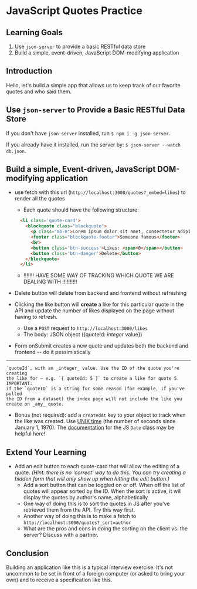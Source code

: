 # JavaScript Quotes Practice

## Learning Goals

1. Use `json-server` to provide a basic RESTful data store
2. Build a simple, event-driven, JavaScript DOM-modifying application

## Introduction

Hello, let's build a simple app that allows us to keep track of our favorite quotes and who said them.

## Use `json-server` to Provide a Basic RESTful Data Store

If you don't have `json-server` installed, run `$ npm i -g json-server`.

If you already have it installed, run the server by: `$ json-server --watch db.json`.

## Build a simple, Event-driven, JavaScript DOM-modifying application

* use fetch with this url (`http://localhost:3000/quotes?_embed=likes`) to render all the quotes
  * Each quote should have the following structure:


  ```html
    <li class='quote-card'>
      <blockquote class="blockquote">
        <p class="mb-0">Lorem ipsum dolor sit amet, consectetur adipiscing elit. Integer posuere erat a ante.</p>
        <footer class="blockquote-footer">Someone famous</footer>
        <br>
        <button class='btn-success'>Likes: <span>0</span></button>
        <button class='btn-danger'>Delete</button>
      </blockquote>
    </li>
  ```


  
  * !!!!!!! HAVE SOME WAY OF TRACKING WHICH QUOTE WE ARE DEALING WITH !!!!!!!!!!

* Delete button will delete from backend and frontend without refreshing

* Clicking the like button will **create** a like for this particular quote in the
  API and update the number of likes displayed on the page without having to
  refresh.
  * Use a `POST` request to `http://localhost:3000/likes`
  * The body: JSON object ({quoteId: _integer_ value})

* Form onSubmit creates a new quote and updates both the backend and frontend -- do it pessimistically
--------------------------------------------------------------------------------



    `quoteId`, with an _integer_ value. Use the ID of the quote you're creating
    the like for — e.g. `{ quoteId: 5 }` to create a like for quote 5. IMPORTANT: 
    if the `quoteID` is a string for some reason (for example, if you've pulled 
    the ID from a dataset) the index page will not include the like you 
    create on _any_ quote.
  * Bonus (not required): add a `createdAt` key to your object to track when
    the like was created. Use [UNIX time][] (the number of seconds since
    January 1, 1970). The  [documentation][] for the JS `Date` class may be
    helpful here!

## Extend Your Learning

* Add an edit button to each quote-card that will allow the editing of a quote. _(Hint: there is no 'correct' way to do this. You can try creating a hidden form that will only show up when hitting the edit button.)_
  * Add a sort button that can be toggled on or off. When off the list of
    quotes will appear sorted by the ID. When the sort is active, it will
    display the quotes by author's name, alphabetically.
  * One way of doing this is to sort the quotes in JS after you've retrieved them from the API. Try this way first.
  * Another way of doing this is to make a fetch to `http://localhost:3000/quotes?_sort=author`
  * What are the pros and cons in doing the sorting on the client vs. the server? Discuss with a partner.

## Conclusion

Building an application like this is a typical interview exercise. It's not
uncommon to be set in front of a foreign computer (or asked to bring your own)
and to receive a specification like this.

[UNIX time]: https://en.wikipedia.org/wiki/Unix_time
[documentation]: https://developer.mozilla.org/en-US/docs/Web/JavaScript/Reference/Global_Objects/Date
